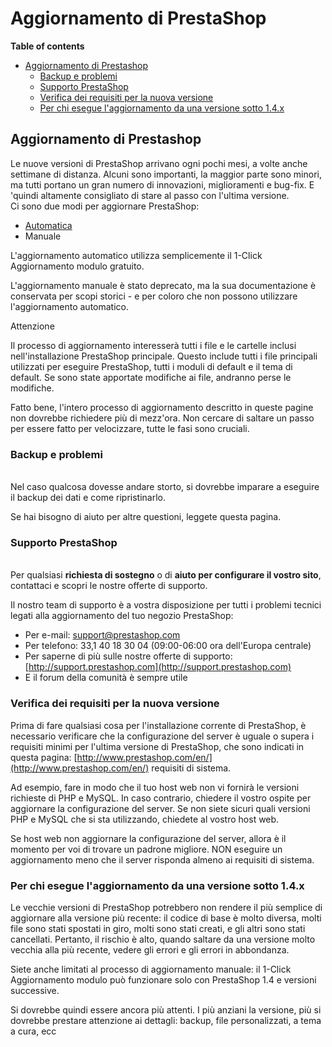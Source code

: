 # Aggiornamento di PrestaShop

**Table of contents**

* [Aggiornamento di Prestashop](./#AggiornamentodiPrestaShop-AggiornamentodiPrestashop)
  * [Backup e problemi](./#AggiornamentodiPrestaShop-Backupeproblemi)
  * [Supporto PrestaShop](./#AggiornamentodiPrestaShop-SupportoPrestaShop)
  * [Verifica dei requisiti per la nuova versione](./#AggiornamentodiPrestaShop-Verificadeirequisitiperlanuovaversione)
  * [Per chi esegue l'aggiornamento da una versione sotto 1.4.x](./#AggiornamentodiPrestaShop-Perchieseguel%27aggiornamentodaunaversionesotto1.4.x)

## Aggiornamento di Prestashop <a href="#aggiornamentodiprestashop-aggiornamentodiprestashop" id="aggiornamentodiprestashop-aggiornamentodiprestashop"></a>

Le nuove versioni di PrestaShop arrivano ogni pochi mesi, a volte anche settimane di distanza. Alcuni sono importanti, la maggior parte sono minori, ma tutti portano un gran numero di innovazioni, miglioramenti e bug-fix. E 'quindi altamente consigliato di stare al passo con l'ultima versione.\
Ci sono due modi per aggiornare PrestaShop:

* [Automatica](aggiornamento-automatico.md)
* Manuale

L'aggiornamento automatico utilizza semplicemente il 1-Click Aggiornamento modulo gratuito.

L'aggiornamento manuale è stato deprecato, ma la sua documentazione è conservata per scopi storici - e per coloro che non possono utilizzare l'aggiornamento automatico.

Attenzione

Il processo di aggiornamento interesserà tutti i file e le cartelle inclusi nell'installazione PrestaShop principale. Questo include tutti i file principali utilizzati per eseguire PrestaShop, tutti i moduli di default e il tema di default. Se sono state apportate modifiche ai file, andranno perse le modifiche.

Fatto bene, l'intero processo di aggiornamento descritto in queste pagine non dovrebbe richiedere più di mezz'ora. Non cercare di saltare un passo per essere fatto per velocizzare, tutte le fasi sono cruciali.

### Backup e problemi <a href="#aggiornamentodiprestashop-backupeproblemi" id="aggiornamentodiprestashop-backupeproblemi"></a>

\
Nel caso qualcosa dovesse andare storto, si dovrebbe imparare a eseguire il backup dei dati e come ripristinarlo.

Se hai bisogno di aiuto per altre questioni, leggete questa pagina.

### Supporto PrestaShop <a href="#aggiornamentodiprestashop-supportoprestashop" id="aggiornamentodiprestashop-supportoprestashop"></a>

\
Per qualsiasi **richiesta di sostegno** o di **aiuto per configurare il vostro sito**, contattaci e scopri le nostre offerte di supporto.

Il nostro team di supporto è a vostra disposizione per tutti i problemi tecnici legati alla aggiornamento del tuo negozio PrestaShop:

* Per e-mail: [support@prestashop.com](mailto:support@prestashop.com)
* Per telefono: 33,1 40 18 30 04 (09:00-06:00 ora dell'Europa centrale)
* Per saperne di più sulle nostre offerte di supporto: [http://support.prestashop.com](http://support.prestashop.com)
* E il forum della comunità è sempre utile

### Verifica dei requisiti per la nuova versione <a href="#aggiornamentodiprestashop-verificadeirequisitiperlanuovaversione" id="aggiornamentodiprestashop-verificadeirequisitiperlanuovaversione"></a>

Prima di fare qualsiasi cosa per l'installazione corrente di PrestaShop, è necessario verificare che la configurazione del server è uguale o supera i requisiti minimi per l'ultima versione di PrestaShop, che sono indicati in questa pagina: [http://www.prestashop.com/en/](http://www.prestashop.com/en/) requisiti di sistema.

Ad esempio, fare in modo che il tuo host web non vi fornirà le versioni richieste di PHP e MySQL. In caso contrario, chiedere il vostro ospite per aggiornare la configurazione del server. Se non siete sicuri quali versioni PHP e MySQL che si sta utilizzando, chiedete al vostro host web.

Se host web non aggiornare la configurazione del server, allora è il momento per voi di trovare un padrone migliore. NON eseguire un aggiornamento meno che il server risponda almeno ai requisiti di sistema.

### Per chi esegue l'aggiornamento da una versione sotto 1.4.x <a href="#aggiornamentodiprestashop-perchieseguelaggiornamentodaunaversionesotto1.4.x" id="aggiornamentodiprestashop-perchieseguelaggiornamentodaunaversionesotto1.4.x"></a>

Le vecchie versioni di PrestaShop potrebbero non rendere il più semplice di aggiornare alla versione più recente: il codice di base è molto diversa, molti file sono stati spostati in giro, molti sono stati creati, e gli altri sono stati cancellati. Pertanto, il rischio è alto, quando saltare da una versione molto vecchia alla più recente, vedere gli errori e gli errori in abbondanza.

Siete anche limitati al processo di aggiornamento manuale: il 1-Click Aggiornamento modulo può funzionare solo con PrestaShop 1.4 e versioni successive.

Si dovrebbe quindi essere ancora più attenti. I più anziani la versione, più si dovrebbe prestare attenzione ai dettagli: backup, file personalizzati, a tema a cura, ecc
